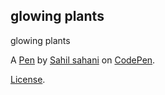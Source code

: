 glowing plants
--------------
glowing plants

A [Pen](https://codepen.io/theArtsy07/pen/oNPOVqB) by [Sahil sahani](https://codepen.io/theArtsy07) on [CodePen](https://codepen.io).

[License](https://codepen.io/license/pen/oNPOVqB).